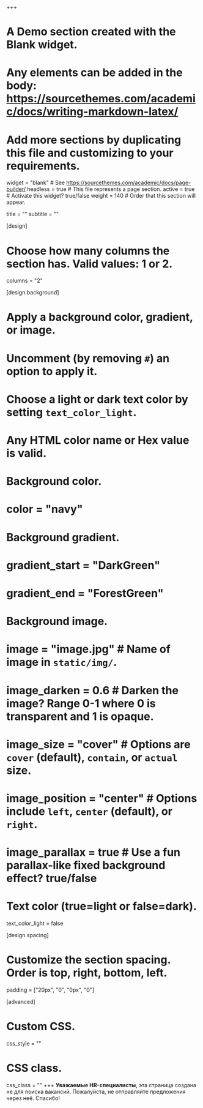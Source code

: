 +++
# A Demo section created with the Blank widget.
# Any elements can be added in the body: https://sourcethemes.com/academic/docs/writing-markdown-latex/
# Add more sections by duplicating this file and customizing to your requirements.

widget = "blank"  # See https://sourcethemes.com/academic/docs/page-builder/
headless = true  # This file represents a page section.
active = true  # Activate this widget? true/false
weight = 140  # Order that this section will appear.

title = ""
subtitle = ""

[design]
  # Choose how many columns the section has. Valid values: 1 or 2.
  columns = "2"

[design.background]
  # Apply a background color, gradient, or image.
  #   Uncomment (by removing `#`) an option to apply it.
  #   Choose a light or dark text color by setting `text_color_light`.
  #   Any HTML color name or Hex value is valid.

  # Background color.
  # color = "navy"

  # Background gradient.
  # gradient_start = "DarkGreen"
  # gradient_end = "ForestGreen"

  # Background image.
  # image = "image.jpg"  # Name of image in `static/img/`.
  # image_darken = 0.6  # Darken the image? Range 0-1 where 0 is transparent and 1 is opaque.
  # image_size = "cover"  #  Options are `cover` (default), `contain`, or `actual` size.
  # image_position = "center"  # Options include `left`, `center` (default), or `right`.
  # image_parallax = true  # Use a fun parallax-like fixed background effect? true/false

  # Text color (true=light or false=dark).
  text_color_light = false

[design.spacing]
  # Customize the section spacing. Order is top, right, bottom, left.
  padding = ["20px", "0", "0px", "0"]

[advanced]
 # Custom CSS.
 css_style = ""

 # CSS class.
 css_class = ""
+++
**Уважаемые HR-специалисты**, эта страница создана не для поиска вакансий.
Пожалуйста, не отправляйте предложения через неё. Спасибо!
